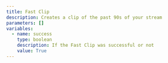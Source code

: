 ```yaml
---
title: Fast Clip
description: Creates a clip of the past 90s of your stream
parameters: []
variables:
  - name: success
    type: boolean
    description: If the Fast Clip was successful or not
    value: True
---
```

